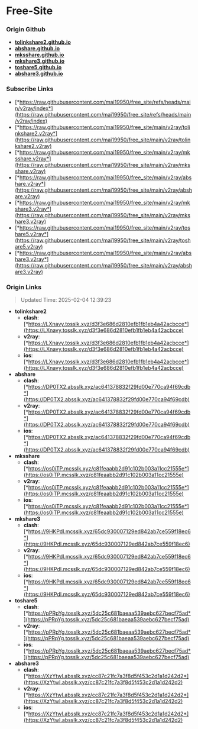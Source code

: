 # Free-Site

### Origin Github

- [**tolinkshare2.github.io**](https://github.com/tolinkshare2/tolinkshare2.github.io)
- [**abshare.github.io**](https://github.com/abshare/abshare.github.io)
- [**mksshare.github.io**](https://github.com/mksshare/mksshare.github.io)
- [**mkshare3.github.io**](https://github.com/mkshare3/mkshare3.github.io)
- [**toshare5.github.io**](https://github.com/toshare5/toshare5.github.io)
- [**abshare3.github.io**](https://github.com/abshare3/abshare3.github.io)

### Subscribe Links

- [*https://raw.githubusercontent.com/mai19950/free_site/refs/heads/main/v2ray/index*](https://raw.githubusercontent.com/mai19950/free_site/refs/heads/main/v2ray/index)
- [*https://raw.githubusercontent.com/mai19950/free_site/main/v2ray/tolinkshare2.v2ray*](https://raw.githubusercontent.com/mai19950/free_site/main/v2ray/tolinkshare2.v2ray)
- [*https://raw.githubusercontent.com/mai19950/free_site/main/v2ray/mksshare.v2ray*](https://raw.githubusercontent.com/mai19950/free_site/main/v2ray/mksshare.v2ray)
- [*https://raw.githubusercontent.com/mai19950/free_site/main/v2ray/abshare.v2ray*](https://raw.githubusercontent.com/mai19950/free_site/main/v2ray/abshare.v2ray)
- [*https://raw.githubusercontent.com/mai19950/free_site/main/v2ray/mkshare3.v2ray*](https://raw.githubusercontent.com/mai19950/free_site/main/v2ray/mkshare3.v2ray)
- [*https://raw.githubusercontent.com/mai19950/free_site/main/v2ray/toshare5.v2ray*](https://raw.githubusercontent.com/mai19950/free_site/main/v2ray/toshare5.v2ray)
- [*https://raw.githubusercontent.com/mai19950/free_site/main/v2ray/abshare3.v2ray*](https://raw.githubusercontent.com/mai19950/free_site/main/v2ray/abshare3.v2ray)

### Origin Links

> Updated Time: 2025-02-04 12:39:23

- **tolinkshare2**
  - **clash**: [*https://LXnavy.tosslk.xyz/d3f3e686d2810efb1fb1eb4a42acbcce*](https://LXnavy.tosslk.xyz/d3f3e686d2810efb1fb1eb4a42acbcce)
  - **v2ray**: [*https://LXnavy.tosslk.xyz/d3f3e686d2810efb1fb1eb4a42acbcce*](https://LXnavy.tosslk.xyz/d3f3e686d2810efb1fb1eb4a42acbcce)
  - **ios**: [*https://LXnavy.tosslk.xyz/d3f3e686d2810efb1fb1eb4a42acbcce*](https://LXnavy.tosslk.xyz/d3f3e686d2810efb1fb1eb4a42acbcce)
- **abshare**
  - **clash**: [*https://DP0TX2.absslk.xyz/ac641378832f29fd00e770ca94f69cdb*](https://DP0TX2.absslk.xyz/ac641378832f29fd00e770ca94f69cdb)
  - **v2ray**: [*https://DP0TX2.absslk.xyz/ac641378832f29fd00e770ca94f69cdb*](https://DP0TX2.absslk.xyz/ac641378832f29fd00e770ca94f69cdb)
  - **ios**: [*https://DP0TX2.absslk.xyz/ac641378832f29fd00e770ca94f69cdb*](https://DP0TX2.absslk.xyz/ac641378832f29fd00e770ca94f69cdb)
- **mksshare**
  - **clash**: [*https://os0iTP.mcsslk.xyz/c81feaabb2d91c102b003a11cc21555e*](https://os0iTP.mcsslk.xyz/c81feaabb2d91c102b003a11cc21555e)
  - **v2ray**: [*https://os0iTP.mcsslk.xyz/c81feaabb2d91c102b003a11cc21555e*](https://os0iTP.mcsslk.xyz/c81feaabb2d91c102b003a11cc21555e)
  - **ios**: [*https://os0iTP.mcsslk.xyz/c81feaabb2d91c102b003a11cc21555e*](https://os0iTP.mcsslk.xyz/c81feaabb2d91c102b003a11cc21555e)
- **mkshare3**
  - **clash**: [*https://9HKPdl.mcsslk.xyz/65dc930007129ed842ab7ce559f18ec6*](https://9HKPdl.mcsslk.xyz/65dc930007129ed842ab7ce559f18ec6)
  - **v2ray**: [*https://9HKPdl.mcsslk.xyz/65dc930007129ed842ab7ce559f18ec6*](https://9HKPdl.mcsslk.xyz/65dc930007129ed842ab7ce559f18ec6)
  - **ios**: [*https://9HKPdl.mcsslk.xyz/65dc930007129ed842ab7ce559f18ec6*](https://9HKPdl.mcsslk.xyz/65dc930007129ed842ab7ce559f18ec6)
- **toshare5**
  - **clash**: [*https://pPRpYg.tosslk.xyz/5dc25c681baeaa539aebc627becf75ad*](https://pPRpYg.tosslk.xyz/5dc25c681baeaa539aebc627becf75ad)
  - **v2ray**: [*https://pPRpYg.tosslk.xyz/5dc25c681baeaa539aebc627becf75ad*](https://pPRpYg.tosslk.xyz/5dc25c681baeaa539aebc627becf75ad)
  - **ios**: [*https://pPRpYg.tosslk.xyz/5dc25c681baeaa539aebc627becf75ad*](https://pPRpYg.tosslk.xyz/5dc25c681baeaa539aebc627becf75ad)
- **abshare3**
  - **clash**: [*https://XzYtwI.absslk.xyz/cc87c21fc7a3f8d5f453c2d1a1d242d2*](https://XzYtwI.absslk.xyz/cc87c21fc7a3f8d5f453c2d1a1d242d2)
  - **v2ray**: [*https://XzYtwI.absslk.xyz/cc87c21fc7a3f8d5f453c2d1a1d242d2*](https://XzYtwI.absslk.xyz/cc87c21fc7a3f8d5f453c2d1a1d242d2)
  - **ios**: [*https://XzYtwI.absslk.xyz/cc87c21fc7a3f8d5f453c2d1a1d242d2*](https://XzYtwI.absslk.xyz/cc87c21fc7a3f8d5f453c2d1a1d242d2)
